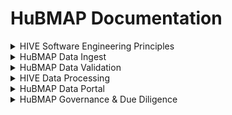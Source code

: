 # HuBMAP Documentation

<details>
<summary>HIVE Software Engineering Principles</summary>

-   Our software development teams use a multi-institutional Agile Scrum approach to create HuBMAP technologies deployed using [microservices in a hybrid cloud](https://portal.hubmapconsortium.org/docs/infrastructure). We run daily distributed stand-ups and two week sprint cycles. This enables continuous new deployments of features and enhancements under permissive open source licenses.
    
-   The HuBMAP Portal principally utilizes the following core technologies, frameworks, and languages: Globus (identity federation, data flow), Python (APIs), Javascript (UI), Neo4j (graph databases), Docker (container per micro service), and Airflow (workflows), among others. Core storage and other high performance services run locally at Pittsburgh Supercomputing Center whereas high availability services run on Amazon Web Services.
    
-   Software issues, enhancement, and feature requests are tracked using a [GitHub issues board](https://github.com/hubmapconsortium/portal-ui/issues) that is populated directly by developers and by user feedback via the help desk.
    
-   HuBMAP technology documentation resides in the [Portal documentation area](https://portal.hubmapconsortium.org/docs) as well as within [HuBMAP GitHub repositories](https://github.com/hubmapconsortium/). Other locations include our [API](https://portal.hubmapconsortium.org/docs/apis) viewable on [SmartAPI](https://smart-api.info/ui/0065e419668f3336a40d1f5ab89c6ba3). We manage our [documentation using markdown](https://github.com/hubmapconsortium/portal-docs).
    
-   HuBMAP technologies use a [microservices architecture](https://portal.hubmapconsortium.org/docs/infrastructure) and is driven by the [API Gateway](https://github.com/hubmapconsortium/gateway#readme), [Provenance services](https://github.com/hubmapconsortium/entity-api#readme), and Pipeline Container Orchestration.
    
-   We maintain dev, test, and production instances of most HuBMAP systems. In some areas we use continuous integration with [Travis CI](https://travis-ci.org/) or [GitHub CI](https://docs.github.com/en/actions/guides/about-continuous-integration).
</details>

<details>
<summary>HuBMAP Data Ingest</summary>
    
-   HuBMAP HIVE is responsible for producing and managing data ingest processes and associated software in collaboration with the Data Providers. HuBMAP Data Providers are responsible for producing data and metadata in collaboration with the HIVE. These processes are rapidly evolving into scalable ingest processes.
    
-   The core ingest software and UI includes: the [Data ingest tool](https://github.com/hubmapconsortium/ingest-ui#readme) (data & metadata, sample, assay, antibody report, contributor upload), [Manual dataset ingest utilities](https://github.com/hubmapconsortium/manual-data-ingest), [Workflow management](https://github.com/hubmapconsortium/airflow#readme) + [Common Workflow Language](https://github.com/hubmapconsortium/cwltool) tool, individual data pipelines, [common coordinate framework / spatial registration via RUI](https://hubmapconsortium.github.io/ccf/), with Federated identity management and [file transfer via Globus](https://docs.globus.org/).
    
-   HuBMAP metadata is ingested into a Dockerized [Neo4j graph database for Provenance](https://github.com/hubmapconsortium/neo4j-docker#readme) as well as various function-specific relational and no-sql databases.
    
-   Data providers submit data using a combination of web registration forms, tools noted above, and registration of experimental and sample protocols at [Protocols.io](https://www.protocols.io/workspaces/human-biomolecular-atlas-program-hubmap-method-development). Metadata is submitted through the ingest process as [Tab separated value (.TSV) files](https://github.com/hubmapconsortium/ingest-validation-tools) containing sample, assay, antibody, and contributor metadata that meets HuBMAP specifications.
    
-   The [UUID API](https://github.com/hubmapconsortium/UUID-api#readme) forms the basis of ID generation. Data providers use the [Tissue & donor registration tool](https://ingest.hubmapconsortium.org/) to generate donor, organ, tissue sample (including spatial data), and dataset-specific identifiers that are interlinked and displayed on the Portal.
    
-   We accept Donor data on a HIPAA conforming Globus site and de-identify Donor data using [professional de-identification services](http://rio.pitt.edu/services) via manual abstraction from organ procurement organizations, DICOM data, electronic health record and other tabular data, as available.
    
-   Our antibody validation database and query system (pending release) includes antibody validations done by RRID by assay by organ. For individual datasets data contributors will include the RRID (and related information) for each imaging channel in antibody tab separated values files enabling linkage of submitted antibodies & their validation reports.
    
-   Each HuBMAP collection, ASCT+B table, and reference object receives its own Digital Object Identifier (DOI) using [HuBMAP’s DOI registration service](https://search.datacite.org/works?query=HuBMAP). Each dataset will have its HuBMAP DOI soon. We produce protocol DOIs via protocols.io and standard publication DOIs via [HuBMAP Publications](https://scholar.google.com/citations?user=CtGSN80AAAAJ).
    
-   The [CCF RUI (Registration User Interface)](https://hubmapconsortium.github.io/ccf-ui/rui/) is a tool that supports the registration of a three-dimensional (3D) tissue block within a 3D reference organ. The registration data is used in current versions of the Common Coordinate Framework (CCF, see [CCF RUI SOP](https://docs.google.com/document/d/11jKl__ltdDO3PBMHgHpZnIcZTNuxGUpX_94l6CtTP2I/edit?usp=sharing), [CCF RUI GitHub repository](https://github.com/hubmapconsortium/ccf-ui), [RUI Demo](https://www.youtube.com/watch?v=142hGer4xvU)) and the CCF Exploration User Interface (EUI) developed within HuBMAP. The RUI currently supports 11 organs, written in TypeScript using libraries such as: Angular 11, Deck.gl, NGXS, Angular Material, and N3.js.
    

-   We will also associate ontologies for [reference organs, anatomical structures, cell types, and biomarkers](https://hubmapconsortium.github.io/ccf/) using [CCF reference objects](https://github.com/hubmapconsortium/ccf-3d-reference-object-library#readme), [ASCT+B tables](https://hubmapconsortium.github.io/ccf-asct-reporter/), and [Azimuth reference objects](https://azimuth.hubmapconsortium.org/) with the data ingest items.
</details>

<details>
<summary>HuBMAP Data Validation</summary>

-   HuBMAP Data Validation is a continuously improving process that starts with defining QC/QA standards and establishing definitions for donor, sample and assay metadata.
Standards, definitions, metadata schema and data directory schema are created by teams under the Data Coordination Working Group.
Metadata schemas are available [here](https://hubmapconsortium.github.io/ingest-validation-tools/),
along with Excel templates with dropdowns for data entry.

    
-   Data providers format their data and metadata files according to the metadata and data directory schema specifications for each assay type. Required formats for metadata field input are described in the [Github page for each assay-specific metadata schema](https://hubmapconsortium.github.io/ingest-validation-tools/). Data providers also include the required QA/QC assessments of their data as components of the submission.

    
-   Data providers receive registration and validation guidance using [HuBMAP’s data submission guide (currently v1.0)](https://docs.google.com/document/d/1KR2TC2y-NIjbBRHTu0giSZATMUfPKxN_/edit) as well as [Ingest tool documentation](https://github.com/hubmapconsortium/ingest-validation-tools).
    
-   [HuBMAP validation tools](https://github.com/hubmapconsortium/ingest-validation-tools#readme) written in Python ensure data submissions conform to HuBMAP standards which are shared and documented for data providers to use to run many of HuBMAP’s checks on their own prior to submission. Other services include [Metadata submission conversion](https://github.com/hubmapconsortium/tableschema-to-template#readme), [ingest validation](https://github.com/hubmapconsortium/ingest-validation-tests#readme) and base checks (checksum, file type, etc.) as well as [assay-specific checks](https://portal.hubmapconsortium.org/docs/assays).
    
-   HuBMAP staff conduct 178 (and growing) automated and manual QA/QC checks as part of the data submission & publication process. Manual validation steps are being automated as development capacity allows.
    
-   Prior to publication, each dataset is formally approved by the data-providing institution and one or more HIVE members. Data providers must also confirm the quality of spatial and semantic metadata using the [CCF EUI](https://portal.hubmapconsortium.org/ccf-eui).
</details>

<details>
<summary>HIVE Data Processing</summary>
    
-   The following HuBMAP [pipelines](https://portal.hubmapconsortium.org/docs/pipelines) are run by the HIVE on data from the Data Providers with their assent to gain maximum consistency and usability of final published datasets produced by HuBMAP: [CODEX (Cytokit + SPRM)](https://github.com/hubmapconsortium/codex-pipeline#readme), [“Example Pipeline”](https://github.com/hubmapconsortium/example-pipeline), [Imaging Mass Spectrometry & MxIF](https://github.com/hubmapconsortium/ims-mxif-pipeline#readme), [sc/snATAC-seq](https://github.com/hubmapconsortium/sc-atac-seq-pipeline#readme) (SnapTools, SnapATAC, and chromVAR), [sc/snRNA-seq](https://github.com/hubmapconsortium/salmon-rnaseq/blob/master/README.rst) (Salmon, Scanpy, scVelo), [SPRM](https://github.com/hubmapconsortium/sprm#readme) (Imaging pipeline), Spatial Transcriptomics (Starfish).
    
-   Pipelines are Dockerized by HIVE or data providers and verified by HIVE and integrated with the other portal components, including these general pipeline tools:[Data ingest pipeline](https://github.com/hubmapconsortium/ingest-pipeline#readme), [Mixed datatype pipeline tools](https://github.com/hubmapconsortium/cross-dataset-common#readme), [OME.TIFF Pyramid](https://github.com/hubmapconsortium/ome-tiff-pyramid), Pipeline visualization (CWL), [Pipeline deployment](https://github.com/hubmapconsortium/pipeline-release-mgmt/blob/master/README.rst). These are run by the HIVE in the process of generating datasets for publication.
    
-   The HuBMAP pipelines generate these data types via these tools: [Sequencing (FASTQ) file tools](https://github.com/hubmapconsortium/fastq-utils), [Sequencing (snap) file tools](https://github.com/hubmapconsortium/SnapTools/blob/hubmap-develop/README.md), [Visualization pre-processing](https://github.com/hubmapconsortium/portal-containers#readme), [Vitessce pre-processing](https://github.com/hubmapconsortium/vitessce-data#readme), [Base QA pipeline](https://github.com/hubmapconsortium/ingest-pipeline). QA metrics service (assay specific pipeline QA metric sharing).
    
-   Each of the pipelines produce data and metadata back to the ingest services to enable management of publication status and controlled access of metadata and datasets. Datasets, once approved, are pushed to published and public status, using custom code which changes the status to public of upstream Provenance entities (e.g., samples, donors) and downstream files (e.g., movement of data to Globus public access endpoints if not protected sequence data).
    
-   We currently manually capture dataset submission & publication efforts including active datasets’ status, target month of publication, and future datasets. We comprehensively track donor, sample, dataset, spatial, pipeline, visualization, antibody, security (identifiably sequencing), protocol, documentation, metadata & QA/QC standards compliance, and data contributors.
    
-   Internally, we regularly update data into a spreadsheet and use our Sankey diagram tool to view HuBMAP’s current and planned state of dataset publication (Figure).
![](https://lh3.googleusercontent.com/qOmRDIj90de1iOHal4-xpdaowe-CF8DjwGIHBihdyTsvI0gVO9gw1kHJpw7TymGV_zKyS9yuzHe1u0aP_4eaHbMY0dR--U1hQBmHKQEJC64LeudJogRcy8xcqdQRRsft9g)
</details>


<details>
<summary>HuBMAP Data Portal</summary>
    
-   [The HuBMAP Data Portal UI](https://github.com/hubmapconsortium/portal-ui#readme) is principally a Flask app, using React on the front end and primarily Elasticsearch on the back end, wrapped in a Docker container for deployment using Docker Compose. It is deployed at portal.hubmapconsortium.org. Scientists access summary data, visualizations, and data downloads by dataset on the Portal. Globus facilitates file transfer for local use of data.
    
-   The HuBMAP [Portal Style Guide](https://github.com/hubmapconsortium/portal-style-guide#readme) is used for the Data Portal and other HuBMAP sites.
    

-   While HuBMAP published datasets are openly accessible, HuBMAP consortium level access is managed via the HuBMAP profile system and uses Globus authentication for credential checking.
    

-   [The Vitessce Viewer](https://github.com/vitessce/vitessce#readme) is a visual integration tool for exploration of spatial single cell experiments. Its modular design is optimized for scalable, linked visualizations that support the spatial and non-spatial representation of tissue-, cell- and molecule-level data. Vitessce integrates the Viv library to visualize highly multiplexed, high-resolution, high-bit depth image data directly from OME-TIFF files and Bio-Formats-compatible Zarr stores.
    
-   Multiple opportunities to query the data use these mechanisms: General [Search](https://github.com/hubmapconsortium/search-api/blob/test-release/README.md) (Elasticsearch), Query tools and Facets (integrated in UI), and Semantic query (not yet available to Portal users) including by Gene, Cell, Spatial, and Multidimensional; while the [CCF EUI](https://github.com/hubmapconsortium/ccf-ui#readme) provides a detailed look at different parts of the human body, including the heart, kidney, and spleen and spatial data query.
    
-   HuBMAP’s APIs support registration and loading of data that complies with HuBMAP data standards and ingest formats as well as core functions underpinning the Portal UI itself. [Data Search](https://github.com/hubmapconsortium/search-api/) - Search API is a thin wrapper of the Elasticsearch. It handles data indexing and reindexing into the backend Elasticsearch. [Identity system](https://github.com/hubmapconsortium/uuid-api/blob/test-release/README.md) - The uuid-api service is a restful web service used to create and query UUIDs used across HuBMAP.
    

-   The HuBMAP Portal provides access to cutting-edge tools to help analyze the data such as the [ASCT+B Reporter](https://github.com/hubmapconsortium/ccf-asct-reporter#readme) - includes a partonomy tree that presents relationships between various anatomical structures and substructures, that is combined with their respective cell types and biomarkers via a bimodal network - and [Azimuth](https://github.com/satijalab/azimuth#readme) - is a Shiny app demonstrating a query-reference mapping algorithm for single-cell data - and the Cells API: [backend](https://github.com/hubmapconsortium/cross_modality_query#readme), [js client](https://github.com/hubmapconsortium/hubmap-api-js-client#readme), [py client](https://github.com/hubmapconsortium/hubmap-api-py-client#readme) - with other tolls coming such as the [Knowledge Graph](https://github.com/hubmapconsortium/ontology-api#readme) and associated [Schema](https://github.com/dbmi-pitt/UMLS-Graph#readme) for Ontology ingest & API services and application and biomedical ontologies
    

-   The HIVE monitors HuBMAP portal activity including usage, download, and limited demographic factors using [Monitoring services](https://datastudio.google.com/u/0/reporting/03a48766-c00a-4909-8790-03caf3292010/page/FltfB?s=vJoh994ntRw). Current State [FAIRness Assessment](https://docs.google.com/document/d/1fc3r3JGiXmg3If7aYV_K5BQTVa-yY0U3tAggBknkw_Q/edit?usp=sharing).
</details>

<details>
<summary>HuBMAP Governance & Due Diligence</summary>
    
-   [HuBMAP consortium policies](https://hubmapconsortium.org/policies/) are located on the consortium website and cover associate membership, consent, data sharing, data use, material transfer, publication, and NIH-applicable [Genomic Data Sharing with HuBMAP data](https://portal.hubmapconsortium.org/docs/consent).
    
-   We use [three categories of permissions](https://portal.hubmapconsortium.org/docs/datasets) for securing access to HuBMAP data: protected, consortium, and public
    
-   Consortium-level access is driven from an integrated  [user registration](https://github.com/hubmapconsortium/member-ui#readme) tool that collects and associates credentials among Members’ institutions, Globus file transfer service, GitHub code repositories, Google Drive document storage, and other services presented via the WordPress based HuBMAP consortium website.
    
-   Any identifiable sequencing data is accessible via dbGaP within 6 months of initial publication on the HuBMAP portal in order to ensure secure access to this sensitive data -- for details, see the [Sequencing data dbGaP submission tool](https://github.com/hubmapconsortium/dbgap-submission-scripts#readme)
    
-   Data providers and the HIVE are responsible for secure loading and storage of identifiable sequencing data -- generally, the data providers manage administrative interaction with dbGaP and the HIVE (IEC) manages technical interaction & data loading of identifiable sequencing datasets.
    

-   We also automatically collect and display [HuBMAP-generated and referenced publications](https://scholar.google.com/citations?user=CtGSN80AAAAJ&hl=en) using Google Scholar.
</details>
